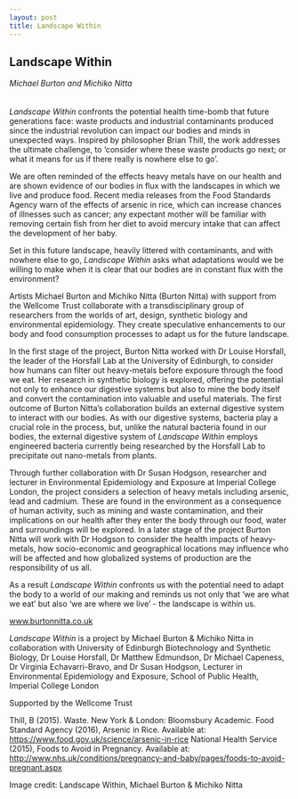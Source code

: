 ```yaml
---
layout: post
title: Landscape Within
---
```


## Landscape Within
_Michael Burton and Michiko Nitta_
<br />
<br />
<br />
_Landscape Within_ confronts the potential health time-bomb that future generations face: waste products and industrial contaminants produced since the industrial revolution can impact our bodies and minds in unexpected ways. Inspired by philosopher Brian Thill, the work addresses the ultimate challenge, to ‘consider where these waste products go next; or what it means for us if there really is nowhere else to go’.

We are often reminded of the effects heavy metals have on our health and are shown evidence of our bodies in flux with the landscapes in which we live and produce food. Recent media releases from the Food Standards Agency warn of the effects of arsenic in rice, which can increase chances of illnesses such as cancer; any expectant mother will be familiar with removing certain fish from her diet to avoid mercury intake that can affect the development of her baby.

Set in this future landscape, heavily littered with contaminants, and with nowhere else to go, _Landscape Within_ asks what adaptations would we be willing to make when it is clear that our bodies are in constant flux with the environment?

Artists Michael Burton and Michiko Nitta (Burton Nitta) with support from the Wellcome Trust collaborate with a transdisciplinary group of researchers from the worlds of art, design, synthetic biology and environmental epidemiology.  They create speculative enhancements to our body and food consumption processes to adapt us for the future landscape. 

In the first stage of the project, Burton Nitta worked with Dr Louise Horsfall, the leader of the Horsfall Lab at the University of Edinburgh, to consider how humans can filter out heavy-metals before exposure through the food we eat. Her research in synthetic biology is explored, offering the potential not only to enhance our digestive systems but also to mine the body itself and convert the contamination into valuable and useful materials. The first outcome of Burton Nitta’s collaboration builds an external digestive system to interact with our bodies.  As with our digestive systems, bacteria play a crucial role in the process, but, unlike the natural bacteria found in our bodies, the external digestive system of _Landscape Within_ employs engineered bacteria currently being researched by the Horsfall Lab to precipitate out nano-metals from plants.

Through further collaboration with Dr Susan Hodgson, researcher and lecturer in Environmental Epidemiology and Exposure at Imperial College London, the project considers a selection of heavy metals including arsenic, lead and cadmium. These are found in the environment as a consequence of human activity, such as mining and waste contamination, and their implications on our health after they enter the body through our food, water and surroundings will be explored.
In a later stage of the project Burton Nitta will work with Dr Hodgson to consider the health impacts of heavy-metals, how socio-economic and geographical locations may influence who will be affected and how globalized systems of production are the responsibility of us all.

As a result _Landscape Within_ confronts us with the potential need to adapt the body to a world of our making and reminds us not only that ‘we are what we eat’ but also ‘we are where we live’ - the landscape is within us. 

www.burtonnitta.co.uk

_Landscape Within_ is a project by Michael Burton & Michiko Nitta in collaboration with University of Edinburgh Biotechnology and Synthetic Biology, Dr Louise Horsfall, Dr Matthew Edmundson, Dr Michael Capeness, Dr Virginia Echavarri-Bravo, and Dr Susan Hodgson, Lecturer in Environmental Epidemiology and Exposure, School of Public Health, Imperial College London

Supported by the Wellcome Trust

Thill, B (2015). Waste. New York & London: Bloomsbury Academic.
Food Standard Agency (2016), Arsenic in Rice. Available at: https://www.food.gov.uk/science/arsenic-in-rice
National Health Service (2015), Foods to Avoid in Pregnancy. Available at: http://www.nhs.uk/conditions/pregnancy-and-baby/pages/foods-to-avoid-pregnant.aspx

Image credit: 
Landscape Within, Michael Burton & Michiko Nitta
